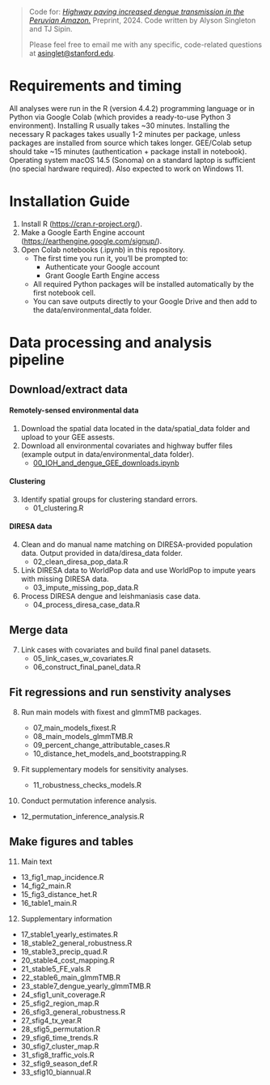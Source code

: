 > Code for: [_Highway paving increased dengue transmission in the Peruvian Amazon._](https://www.medrxiv.org/content/10.1101/2024.11.15.24317406v1) Preprint, 2024. Code written by Alyson Singleton and TJ Sipin.
>
> Please feel free to email me with any specific, code-related questions at asinglet@stanford.edu.

# Requirements and timing
All analyses were run in the R (version 4.4.2) programming language or in Python via Google Colab (which provides a ready-to-use Python 3 environment). Installing R usually takes ~30 minutes. Installing the necessary R packages takes usually 1-2 minutes per package, unless packages are installed from source which takes longer. GEE/Colab setup should take ~15 minutes (authentication + package install in notebook). Operating system macOS 14.5 (Sonoma) on a standard laptop is sufficient (no special hardware required). Also expected to work on Windows 11.

# Installation Guide
1) Install R (https://cran.r-project.org/).
2) Make a Google Earth Engine account (https://earthengine.google.com/signup/).
3) Open Colab notebooks (.ipynb) in this repository.
   - The first time you run it, you’ll be prompted to:
      - Authenticate your Google account
      - Grant Google Earth Engine access
   - All required Python packages will be installed automatically by the first notebook cell.
   - You can save outputs directly to your Google Drive and then add to the data/environmental_data folder.

# Data processing and analysis pipeline

## Download/extract data

#### Remotely-sensed environmental data
1) Download the spatial data located in the data/spatial_data folder and upload to your GEE assests.
2) Download all environmental covariates and highway buffer files (example output in data/environmental_data folder).
   - [00_IOH_and_dengue_GEE_downloads.ipynb](https://colab.research.google.com/drive/1NuFvsgjjnNCU4ZElD4kMuuzfHIACS-fD?usp=sharing)

#### Clustering
3) Identify spatial groups for clustering standard errors.
   - 01_clustering.R 

#### DIRESA data
4) Clean and do manual name matching on DIRESA-provided population data. Output provided in data/diresa_data folder.
   - 02_clean_diresa_pop_data.R 
5) Link DIRESA data to WorldPop data and use WorldPop to impute years with missing DIRESA data.
   - 03_impute_missing_pop_data.R 
6) Process DIRESA dengue and leishmaniasis case data.
   - 04_process_diresa_case_data.R

## Merge data
7) Link cases with covariates and build final panel datasets.
   - 05_link_cases_w_covariates.R
   - 06_construct_final_panel_data.R

## Fit regressions and run senstivity analyses
8) Run main models with fixest and glmmTMB packages.
   - 07_main_models_fixest.R
   - 08_main_models_glmmTMB.R
   - 09_percent_change_attributable_cases.R
   - 10_distance_het_models_and_bootstrapping.R

9) Fit supplementary models for sensitivity analyses.
   - 11_robustness_checks_models.R

10) Conduct permutation inference analysis.
   - 12_permutation_inference_analysis.R

## Make figures and tables
11) Main text
   - 13_fig1_map_incidence.R
   - 14_fig2_main.R
   - 15_fig3_distance_het.R
   - 16_table1_main.R

12) Supplementary information
   - 17_stable1_yearly_estimates.R
   - 18_stable2_general_robustness.R
   - 19_stable3_precip_quad.R
   - 20_stable4_cost_mapping.R
   - 21_stable5_FE_vals.R
   - 22_stable6_main_glmmTMB.R
   - 23_stable7_dengue_yearly_glmmTMB.R
   - 24_sfig1_unit_coverage.R
   - 25_sfig2_region_map.R
   - 26_sfig3_general_robustness.R
   - 27_sfig4_tx_year.R
   - 28_sfig5_permutation.R
   - 29_sfig6_time_trends.R
   - 30_sfig7_cluster_map.R
   - 31_sfig8_traffic_vols.R
   - 32_sfig9_season_def.R
   - 33_sfig10_biannual.R
